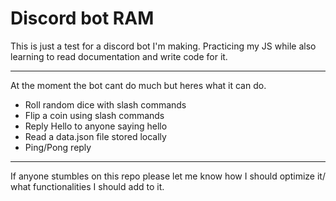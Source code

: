 # Discord bot RAM

This is just a test for a discord bot I'm making. Practicing my JS while also learning to read documentation and write code for it.

---

At the moment the bot cant do much but heres what it can do.

- Roll random dice with slash commands 
- Flip a coin using slash commands
- Reply Hello to anyone saying hello
- Read a data.json file stored locally
- Ping/Pong reply

---

If anyone stumbles on this repo please let me know how I should optimize it/ what functionalities I should add to it.